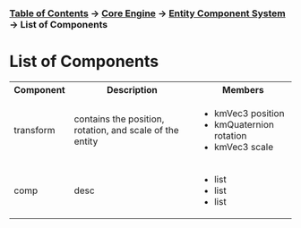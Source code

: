 ### [Table of Contents](../../main.md) -> [Core Engine](../core.md) -> [Entity Component System](ecsMain.md) -> List of Components

# List of Components

<table style = "width: 100%">
    <tr>
        <th>Component</th>
        <th>Description</th>
        <th>Members</th>
    </tr>
    <tr>
        <td>transform</td>
        <td>contains the position, rotation, and scale of the entity</td>
        <td> <ul>
            <li>kmVec3 position</li>
            <li>kmQuaternion rotation</li>
            <li>kmVec3 scale</li>
        </ul></td>
    </tr>
    <tr>
        <td>comp</td>
        <td>desc</td>
        <td> <ul>
            <li>list</li>
            <li>list</li>
            <li>list</li>
        </ul></td>
    </tr>

</table>
